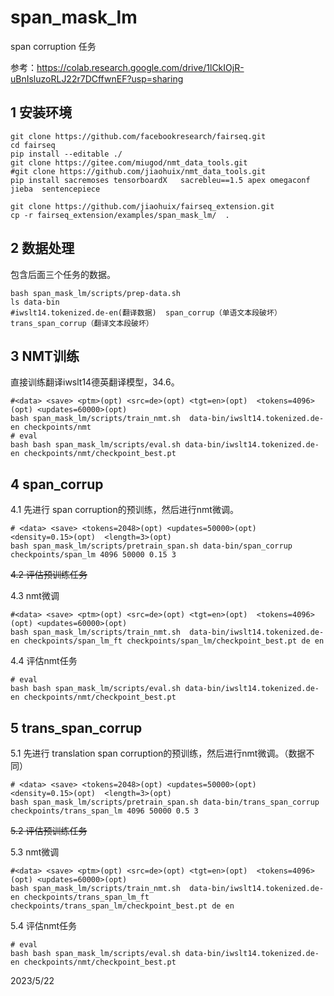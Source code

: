 # span_mask_lm

span corruption 任务

参考：https://colab.research.google.com/drive/1lCkIOjR-uBnIsluzoRLJ22r7DCffwnEF?usp=sharing



## 1 安装环境

```shell
git clone https://github.com/facebookresearch/fairseq.git
cd fairseq
pip install --editable ./
git clone https://gitee.com/miugod/nmt_data_tools.git
#git clone https://github.com/jiaohuix/nmt_data_tools.git
pip install sacremoses tensorboardX   sacrebleu==1.5 apex omegaconf jieba  sentencepiece

git clone https://github.com/jiaohuix/fairseq_extension.git
cp -r fairseq_extension/examples/span_mask_lm/  .
```



## 2 数据处理

包含后面三个任务的数据。

```shell
bash span_mask_lm/scripts/prep-data.sh
ls data-bin
#iwslt14.tokenized.de-en(翻译数据)  span_corrup（单语文本段破坏）  trans_span_corrup（翻译文本段破坏）
```



## 3 NMT训练

直接训练翻译iwslt14德英翻译模型，34.6。

```shell
#<data> <save> <ptm>(opt) <src=de>(opt) <tgt=en>(opt)  <tokens=4096>(opt) <updates=60000>(opt)
bash span_mask_lm/scripts/train_nmt.sh  data-bin/iwslt14.tokenized.de-en checkpoints/nmt
# eval
bash bash span_mask_lm/scripts/eval.sh data-bin/iwslt14.tokenized.de-en checkpoints/nmt/checkpoint_best.pt 
```



## 4 span_corrup

4.1 先进行 span corruption的预训练，然后进行nmt微调。

```shell
# <data> <save> <tokens=2048>(opt) <updates=50000>(opt)   <density=0.15>(opt)  <length=3>(opt)
bash span_mask_lm/scripts/pretrain_span.sh data-bin/span_corrup checkpoints/span_lm 4096 50000 0.15 3
```

~~4.2 评估预训练任务~~



4.3 nmt微调

```shell
#<data> <save> <ptm>(opt) <src=de>(opt) <tgt=en>(opt)  <tokens=4096>(opt) <updates=60000>(opt)
bash span_mask_lm/scripts/train_nmt.sh  data-bin/iwslt14.tokenized.de-en checkpoints/span_lm_ft checkpoints/span_lm/checkpoint_best.pt de en 

```

4.4 评估nmt任务

```shell
# eval
bash bash span_mask_lm/scripts/eval.sh data-bin/iwslt14.tokenized.de-en checkpoints/nmt/checkpoint_best.pt 
```



## 5 trans_span_corrup

5.1 先进行 translation span corruption的预训练，然后进行nmt微调。（数据不同）

```shell
# <data> <save> <tokens=2048>(opt) <updates=50000>(opt)  <density=0.15>(opt)  <length=3>(opt)
bash span_mask_lm/scripts/pretrain_span.sh data-bin/trans_span_corrup checkpoints/trans_span_lm 4096 50000 0.5 3

```

~~5.2 评估预训练任务~~



5.3 nmt微调

```shell
#<data> <save> <ptm>(opt) <src=de>(opt) <tgt=en>(opt)  <tokens=4096>(opt) <updates=60000>(opt)
bash span_mask_lm/scripts/train_nmt.sh  data-bin/iwslt14.tokenized.de-en checkpoints/trans_span_lm_ft checkpoints/trans_span_lm/checkpoint_best.pt de en 

```

5.4 评估nmt任务

```shell
# eval
bash bash span_mask_lm/scripts/eval.sh data-bin/iwslt14.tokenized.de-en checkpoints/nmt/checkpoint_best.pt 
```

2023/5/22
